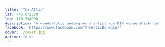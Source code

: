 ```yaml
---
title: 'The Attic'
lat: -45.872350
lng: 170.504900
description: 'A wonderfully underground artist run DIY venue which hosted many memorable gigs. It was closed in December 2018 because the tenants were evicted for "earthquake strengthening" which never happened.'
facebook: 'https://www.facebook.com/TheAtticDunedin/'
cover: ./cover.jpg
active: false
---
```

